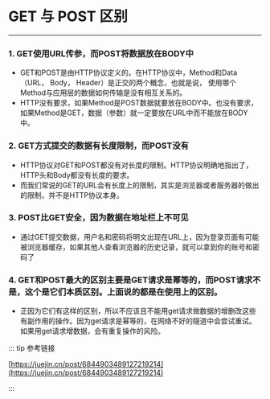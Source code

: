 # GET 与 POST 区别
---

### 1. GET使用URL传参，而POST将数据放在BODY中
* GET和POST是由HTTP协议定义的。在HTTP协议中，Method和Data（URL， Body， Header）是正交的两个概念，也就是说，
使用哪个Method与应用层的数据如何传输是没有相互关系的。
* HTTP没有要求，如果Method是POST数据就要放在BODY中。也没有要求，如果Method是GET，数据（参数）就一定要放在URL中而不能放在BODY中。

### 2. GET方式提交的数据有长度限制，而POST没有
* HTTP协议对GET和POST都没有对长度的限制。HTTP协议明确地指出了，HTTP头和Body都没有长度的要求。
* 而我们常说的GET的URL会有长度上的限制，其实是浏览器或者服务器的做出的限制，并不是HTTP协议本身。

### 3. POST比GET安全，因为数据在地址栏上不可见
* 通过GET提交数据，用户名和密码将明文出现在URL上，因为登录页面有可能被浏览器缓存，如果其他人查看浏览器的历史记录，就可以拿到你的账号和密码了

### 4. GET和POST最大的区别主要是GET请求是幂等的，而POST请求不是，这个是它们本质区别。上面说的都是在使用上的区别。
* 正因为它们有这样的区别，所以不应该且不能用get请求做数据的增删改这些有副作用的操作。因为get请求是幂等的，在网络不好的隧道中会尝试重试。
如果用get请求增数据，会有重复操作的风险。

::: tip 参考链接

[https://juejin.cn/post/6844903489127219214](https://juejin.cn/post/6844903489127219214)

:::
